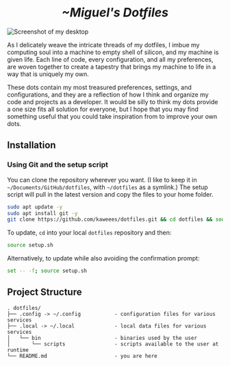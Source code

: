 <div align="center">
  <h1><em>~Miguel's Dotfiles</em></h1>
</div>

![Screenshot of my desktop]()

As I delicately weave the intricate threads of my dotfiles, I imbue my computing soul into a machine to empty shell of silicon, and my machine is given life. Each line of code, every configuration, and all my preferences, are woven together to create a tapestry that brings my machine to life in a way that is uniquely my own.

These dots contain my most treasured preferences, settings, and configurations, and they are a reflection of how I think and organize my code and projects as a developer. It would be silly to think my dots provide a one size fits all solution for everyone, but I hope that you may find something useful that you could take inspiration from to improve your own dots.

## Installation

### Using Git and the setup script

You can clone the repository wherever you want. (I like to keep it in `~/Documents/GitHub/dotfiles`, with `~/dotfiles` as a symlink.) The setup script will pull in the latest version and copy the files to your home folder.

```bash
sudo apt update -y
sudo apt install git -y
git clone https://github.com/kaweees/dotfiles.git && cd dotfiles && source setup.sh
```

To update, `cd` into your local `dotfiles` repository and then:

```bash
source setup.sh
```

Alternatively, to update while also avoiding the confirmation prompt:

```bash
set -- -f; source setup.sh
```

<!-- PROJECT FILE STRUCTURE -->
## Project Structure

```
. dotfiles/
├── .config -> ~/.config           - configuration files for various services
├── .local -> ~/.local             - local data files for various services
│   └── bin                        - binaries used by the user 
│       └── scripts                - scripts available to the user at runtime
└── README.md                      - you are here
```